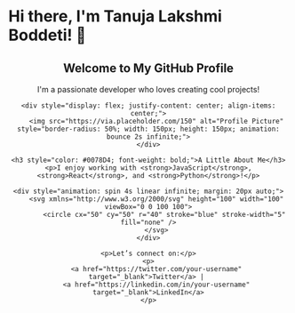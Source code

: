 # Hi there, I'm Tanuja Lakshmi Boddeti! 👋

<div align="center">
    <h2>Welcome to My GitHub Profile</h2>
    <p>I'm a passionate developer who loves creating cool projects!</p>

    <div style="display: flex; justify-content: center; align-items: center;">
        <img src="https://via.placeholder.com/150" alt="Profile Picture" style="border-radius: 50%; width: 150px; height: 150px; animation: bounce 2s infinite;">
    </div>

    <h3 style="color: #0078D4; font-weight: bold;">A Little About Me</h3>
    <p>I enjoy working with <strong>JavaScript</strong>, <strong>React</strong>, and <strong>Python</strong>!</p>

    <div style="animation: spin 4s linear infinite; margin: 20px auto;">
        <svg xmlns="http://www.w3.org/2000/svg" height="100" width="100" viewBox="0 0 100 100">
            <circle cx="50" cy="50" r="40" stroke="blue" stroke-width="5" fill="none" />
        </svg>
    </div>

    <p>Let’s connect on:</p>
    <p>
        <a href="https://twitter.com/your-username" target="_blank">Twitter</a> | 
        <a href="https://linkedin.com/in/your-username" target="_blank">LinkedIn</a>
    </p>
</div>

<style>
    @keyframes bounce {
        0%, 100% {
            transform: translateY(0);
        }
        50% {
            transform: translateY(-20px);
        }
    }

    @keyframes spin {
        from {
            transform: rotate(0deg);
        }
        to {
            transform: rotate(360deg);
        }
    }
</style>
